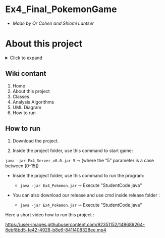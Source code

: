 # Ex4_Final_PokemonGame

  * *Made by Or Cohen and Shlomi Lantser*

# About this project
<details>
  <summary>Click to expand</summary>
In this project we need to implement a Pokemon game, which runs on a given external server.
The score is determined by the efficiency of the algorithm by catching as many Pokemons as possible at the given time for us at each stage.
We use a project we've already created to use search and GUI algorithms.

Our main challenge was to satisfy the consumer request. The ultimate goal of the project is to run the game and get the best score that can be given to the customer, plus a GUI that can be used conveniently and clearly.
</details>

## Wiki contant

1. Home
2. About this project
3. Classes
4. Analysis Algorithms
5. UML Diagram
6. How to run

## How to run

1. Download the project.

2. Inside the project folder, use this command to start game:
 
 ``` java -jar Ex4_Server_v0.0.jar 5 ``` ⇾ (where the “5” parameter is a case between [0-15])

-  Inside the project folder, use this command to run the program:

   - ``` java -jar Ex4_Pokemon.jar ``` ⇾ Execute "StudentCode.java"

-  You can also download our release and use cmd inside release folder :
 
   - ``` java -jar Ex4_Pokemon.jar ``` ⇾ Execute "StudentCode.java"


Here a short video how to run this project :


https://user-images.githubusercontent.com/92351152/148689264-8ebf8bd5-fe42-4928-b8e6-841f408328ee.mp4


